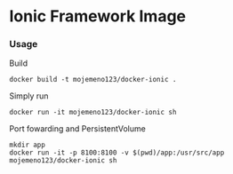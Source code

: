 # Ionic Framework Image

### Usage

Build
```
docker build -t mojemeno123/docker-ionic .
```

Simply run
```
docker run -it mojemeno123/docker-ionic sh
```

Port fowarding and PersistentVolume
```
mkdir app
docker run -it -p 8100:8100 -v $(pwd)/app:/usr/src/app mojemeno123/docker-ionic sh
```

